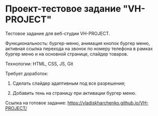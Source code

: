 # Проект-тестовое задание "VH-PROJECT"

Тестовое задание для веб-студии VH-PROJECT.

Функциональность: бургер-меню, анимация кнопок бургер меню, активная ссылка перехода на
звонок по номеру телефона в рамках бургер меню и на основной странице, слайдер товаров.

Технологии: HTML, CSS, JS, Git

Требует доработок:

1. Сделать слайдер адаптивным под все разрешения;

2. Добавить тень на страницу при активации бургер меню.

Ссылка на готовое задание: https://vladiskharchenko.github.io/VH-PROJECT/

